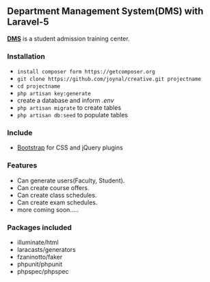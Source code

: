 ## Department Management System(DMS) with Laravel-5 ##

**[DMS](http://www.cse.uttarauniversity.edu.bd)** is a student admission training center.

### Installation ###

* `install composer form https://getcomposer.org`
* `git clone https://github.com/joynal/creative.git projectname`
* `cd projectname`
* `php artisan key:generate`
*  create a database and inform *.env*
* `php artisan migrate` to create tables
* `php artisan db:seed` to populate tables

### Include ###

* [Bootstrap](http://getbootstrap.com) for CSS and jQuery plugins

### Features ###

* Can generate users(Faculty, Student).
* Can create course offers.
* Can create class schedules.
* Can create exam schedules.
* more coming soon.....

### Packages included ###

* illuminate/html
* laracasts/generators
* fzaninotto/faker
* phpunit/phpunit
* phpspec/phpspec